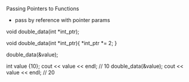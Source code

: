 Passing Pointers to Functions

- pass by reference with pointer params  

void double_data(int *int_ptr);

void double_data(int *int_ptr){
    *int_ptr *= 2;
}

double_data(&value);

int value {10};
cout << value << endl; // 10
double_data(&value);
cout << value << endl; // 20